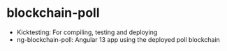 # blockchain-poll

- Kicktesting: For compiling, testing and deploying
- ng-blockchain-poll: Angular 13 app using the deployed poll blockchain
